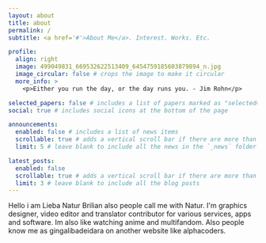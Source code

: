 ```yaml
---
layout: about
title: about
permalink: /
subtitle: <a href='#'>About Me</a>. Interest. Works. Etc.

profile:
  align: right
  image: 499049831_669532622513409_6454759185603879894_n.jpg
  image_circular: false # crops the image to make it circular
  more_info: >
    <p>Either you run the day, or the day runs you. - Jim Rohn</p>

selected_papers: false # includes a list of papers marked as "selected={true}"
social: true # includes social icons at the bottom of the page

announcements:
  enabled: false # includes a list of news items
  scrollable: true # adds a vertical scroll bar if there are more than 3 news items
  limit: 5 # leave blank to include all the news in the `_news` folder

latest_posts:
  enabled: false
  scrollable: true # adds a vertical scroll bar if there are more than 3 new posts items
  limit: 3 # leave blank to include all the blog posts
---
```



Hello i am Lieba Natur Brilian also people call me with Natur. I'm graphics designer, video editor and translator contributor for various services, apps and software. Im also like watching anime and multifandom. Also people know me as gingalibadeidara on another website like alphacoders.
